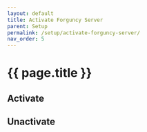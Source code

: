 ```yaml
---
layout: default
title: Activate Forguncy Server
parent: Setup
permalink: /setup/activate-forguncy-server/
nav_order: 5
---
```


# {{ page.title }}

## Activate


## Unactivate


